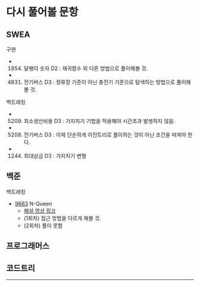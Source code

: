 # 다시 풀어볼 문항

## SWEA

구현
- 1954. 달팽이 숫자 D2 : 재귀함수 외 다른 방법으로 풀이해볼 것.
- 4831. 전기버스 D3 : 정류장 기준이 아닌 충전기 기준으로 탐색하는 방법으로 풀이해볼 것.

백트래킹
- 5209. 최소생산비용 D3 : 가지치기 기법을 적용해야 시간초과 발생하지 않음.
- 5208. 전기버스 D3 : 이제 단순하게 이진트리로 풀이하는 것이 아닌 조건을 따져야 한다.
- 1244. 최대상금 D3 :  가지치기 변형

## 백준

백트래킹
- [9663](https://www.acmicpc.net/problem/9663) N-Queen
  - [해설 영상 링크](https://youtu.be/uftGJD4EbAA) 
  - (1회차) 접근 방법을 다르게 해볼 것.
  - (2회차) 풀이 못함

## 프로그래머스

## 코드트리

---
<br />

